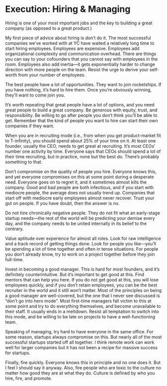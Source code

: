 # Execution: Hiring & Managing

Hiring is one of your most important jobs and the key to building a great company \(as opposed to a great product.\)

My first piece of advice about hiring is don’t do it. The most successful companies we’ve worked with at YC have waited a relatively long time to start hiring employees. Employees are expensive. Employees add organizational complexity and communication overhead. There are things you can say to your cofounders that you cannot say with employees in the room. Employees also add inertia—it gets exponentially harder to change direction with more people on the team. Resist the urge to derive your self-worth from your number of employees.

The best people have a lot of opportunities. They want to join rocketships. If you have nothing, it’s hard to hire them. Once you’re obviously winning, they’ll want to come join you.

It’s worth repeating that great people have a lot of options, and you need great people to build a great company. Be generous with equity, trust, and responsibility. Be willing to go after people you don’t think you’ll be able to get. Remember that the kind of people you want to hire can start their own companies if they want.

When you are in recruiting mode \(i.e., from when you get product-market fit to T-infinity\), you should spend about 25% of your time on it. At least one founder, usually the CEO, needs to get great at recruiting. It’s most CEOs’ number one activity by time. Everyone says that CEOs should spend a lot of their time recruiting, but in practice, none but the best do. There’s probably something to that.

Don’t compromise on the quality of people you hire. Everyone knows this, and yet everyone compromises on this at some point during a desperate need. Everyone goes on to regret it, and it sometimes almost kills the company. Good and bad people are both infectious, and if you start with mediocre people, the average does not usually trend up. Companies that start off with mediocre early employees almost never recover. Trust your gut on people. If you have doubt, then the answer is no.

Do not hire chronically negative people. They do not fit what an early-stage startup needs—the rest of the world will be predicting your demise every day, and the company needs to be united internally in its belief to the contrary.

Value aptitude over experience for almost all roles. Look for raw intelligence and a track record of getting things done. Look for people you like—you’ll be spending a lot of time together and often in tense situations. For people you don’t already know, try to work on a project together before they join full-time.

Invest in becoming a good manager. This is hard for most founders, and it’s definitely counterintuitive. But it’s important to get good at this. Find mentors that can help you here. If you do not get good at this, you will lose employees quickly, and if you don’t retain employees, you can be the best recruiter in the world and it still won’t matter. Most of the principles on being a good manager are well-covered, but the one that I never see discussed is “don’t go into hero mode”. Most first-time managers fall victim to this at some point and try to do everything themselves, and become unavailable to their staff. It usually ends in a meltdown. Resist all temptation to switch into this mode, and be willing to be late on projects to have a well-functioning team.

Speaking of managing, try hard to have everyone in the same office. For some reason, startups always compromise on this. But nearly all of the most successful startups started off all together. I think remote work can work well for larger companies but it has not been a recipe for massive success for startups.

Finally, fire quickly. Everyone knows this in principle and no one does it. But I feel I should say it anyway. Also, fire people who are toxic to the culture no matter how good they are at what they do. Culture is defined by who you hire, fire, and promote.

